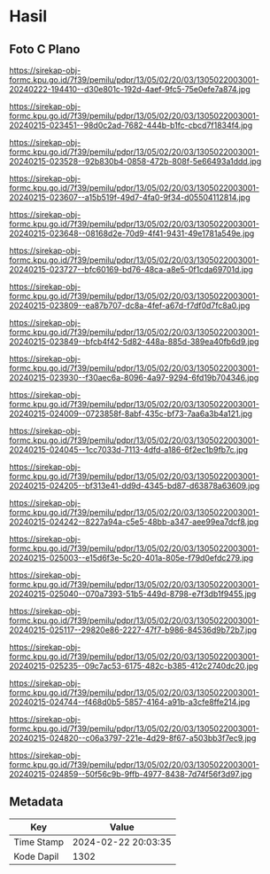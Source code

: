 # Hasil

## Foto C Plano

https://sirekap-obj-formc.kpu.go.id/7f39/pemilu/pdpr/13/05/02/20/03/1305022003001-20240222-194410--d30e801c-192d-4aef-9fc5-75e0efe7a874.jpg

https://sirekap-obj-formc.kpu.go.id/7f39/pemilu/pdpr/13/05/02/20/03/1305022003001-20240215-023451--98d0c2ad-7682-444b-b1fc-cbcd7f1834f4.jpg

https://sirekap-obj-formc.kpu.go.id/7f39/pemilu/pdpr/13/05/02/20/03/1305022003001-20240215-023528--92b830b4-0858-472b-808f-5e66493a1ddd.jpg

https://sirekap-obj-formc.kpu.go.id/7f39/pemilu/pdpr/13/05/02/20/03/1305022003001-20240215-023607--a15b519f-49d7-4fa0-9f34-d05504112814.jpg

https://sirekap-obj-formc.kpu.go.id/7f39/pemilu/pdpr/13/05/02/20/03/1305022003001-20240215-023648--08168d2e-70d9-4f41-9431-49e1781a549e.jpg

https://sirekap-obj-formc.kpu.go.id/7f39/pemilu/pdpr/13/05/02/20/03/1305022003001-20240215-023727--bfc60169-bd76-48ca-a8e5-0f1cda69701d.jpg

https://sirekap-obj-formc.kpu.go.id/7f39/pemilu/pdpr/13/05/02/20/03/1305022003001-20240215-023809--ea87b707-dc8a-4fef-a67d-f7df0d7fc8a0.jpg

https://sirekap-obj-formc.kpu.go.id/7f39/pemilu/pdpr/13/05/02/20/03/1305022003001-20240215-023849--bfcb4f42-5d82-448a-885d-389ea40fb6d9.jpg

https://sirekap-obj-formc.kpu.go.id/7f39/pemilu/pdpr/13/05/02/20/03/1305022003001-20240215-023930--f30aec6a-8096-4a97-9294-6fd19b704346.jpg

https://sirekap-obj-formc.kpu.go.id/7f39/pemilu/pdpr/13/05/02/20/03/1305022003001-20240215-024009--0723858f-8abf-435c-bf73-7aa6a3b4a121.jpg

https://sirekap-obj-formc.kpu.go.id/7f39/pemilu/pdpr/13/05/02/20/03/1305022003001-20240215-024045--1cc7033d-7113-4dfd-a186-6f2ec1b9fb7c.jpg

https://sirekap-obj-formc.kpu.go.id/7f39/pemilu/pdpr/13/05/02/20/03/1305022003001-20240215-024205--bf313e41-dd9d-4345-bd87-d63878a63609.jpg

https://sirekap-obj-formc.kpu.go.id/7f39/pemilu/pdpr/13/05/02/20/03/1305022003001-20240215-024242--8227a94a-c5e5-48bb-a347-aee99ea7dcf8.jpg

https://sirekap-obj-formc.kpu.go.id/7f39/pemilu/pdpr/13/05/02/20/03/1305022003001-20240215-025003--e15d6f3e-5c20-401a-805e-f79d0efdc279.jpg

https://sirekap-obj-formc.kpu.go.id/7f39/pemilu/pdpr/13/05/02/20/03/1305022003001-20240215-025040--070a7393-51b5-449d-8798-e7f3db1f9455.jpg

https://sirekap-obj-formc.kpu.go.id/7f39/pemilu/pdpr/13/05/02/20/03/1305022003001-20240215-025117--29820e86-2227-47f7-b986-84536d9b72b7.jpg

https://sirekap-obj-formc.kpu.go.id/7f39/pemilu/pdpr/13/05/02/20/03/1305022003001-20240215-025235--09c7ac53-6175-482c-b385-412c2740dc20.jpg

https://sirekap-obj-formc.kpu.go.id/7f39/pemilu/pdpr/13/05/02/20/03/1305022003001-20240215-024744--f468d0b5-5857-4164-a91b-a3cfe8ffe214.jpg

https://sirekap-obj-formc.kpu.go.id/7f39/pemilu/pdpr/13/05/02/20/03/1305022003001-20240215-024820--c06a3797-221e-4d29-8f67-a503bb3f7ec9.jpg

https://sirekap-obj-formc.kpu.go.id/7f39/pemilu/pdpr/13/05/02/20/03/1305022003001-20240215-024859--50f56c9b-9ffb-4977-8438-7d74f56f3d97.jpg


## Metadata

| Key        | Value               |
| ---------- | ------------------- |
| Time Stamp | 2024-02-22 20:03:35 |
| Kode Dapil | 1302                |



